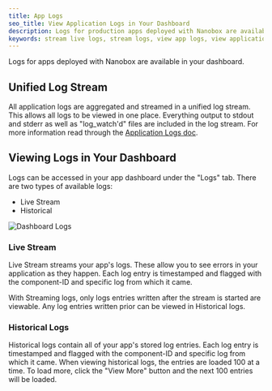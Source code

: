 ```yaml
---
title: App Logs
seo_title: View Application Logs in Your Dashboard
description: Logs for production apps deployed with Nanobox are available in your Nanobox dashboard.
keywords: stream live logs, stream logs, view app logs, view application logs
---
```


Logs for apps deployed with Nanobox are available in your dashboard.

## Unified Log Stream
All application logs are aggregated and streamed in a unified log stream. This allows all logs to be viewed in one place. Everything output to stdout and stderr as well as "log_watch'd" files are included in the log stream. For more information read through the [Application Logs doc](/app-config/app-logs/).

## Viewing Logs in Your Dashboard
Logs can be accessed in your app dashboard under the "Logs" tab. There are two types of available logs:

- Live Stream
- Historical

![Dashboard Logs](/assets/images/log-management-dashboard.png)

### Live Stream
Live Stream streams your app's logs. These allow you to see errors in your application as they happen. Each log entry is timestamped and flagged with the component-ID and specific log from which it came.

With Streaming logs, only logs entries written after the stream is started are viewable. Any log entries written prior can be viewed in Historical logs.

### Historical Logs
Historical logs contain all of your app's stored log entries. Each log entry is timestamped and flagged with the component-ID and specific log from which it came. When viewing historical logs, the entries are loaded 100 at a time. To load more, click the "View More" button and the next 100 entries will be loaded.

<!-- ## Viewing Logs Through the CLI
To view the application logs through the CLI, use the the `nanobox log` command. More information is available in the [CLI log doc](/cli/log). -->
